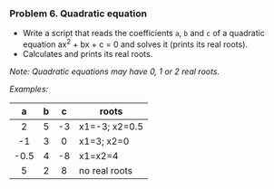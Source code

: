 ### Problem 6. Quadratic equation
*	Write a script that reads the coefficients `a`, `b` and `c` of a quadratic equation ax<sup>2</sup> + bx + c = 0 and solves it (prints its real roots).
*	Calculates and prints its real roots.

_Note: Quadratic equations may have 0, 1 or 2 real roots._

_Examples:_

|   a  |  b  |  c  |     roots     |
|:----:|:---:|:---:|---------------|
| 2    | 5   | -3  | x1=-3; x2=0.5 |
| -1   | 3   | 0   | x1=3; x2=0    |
| -0.5 | 4   | -8  | x1=x2=4       |
| 5    | 2   | 8   | no real roots |


